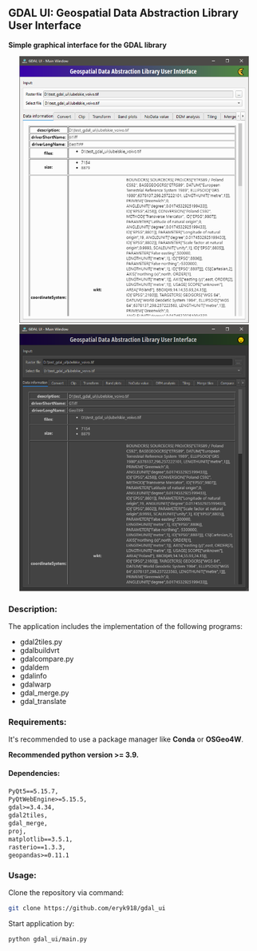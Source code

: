 ## GDAL UI: Geospatial Data Abstraction Library User Interface
**Simple graphical interface for the GDAL library**

<p align="center"><img src="https://github.com/eryk918/gdal_ui/blob/main/images/light.png?raw=true" alt="GDAL UI Light Mode" width="460"/> <img src="https://github.com/eryk918/gdal_ui/blob/main/images/dark.png?raw=true" alt="GDAL UI Dark Mode" width="460"/><p>

### Description:
The application includes the implementation of the following programs:
- gdal2tiles.py
- gdalbuildvrt
- gdalcompare.py
- gdaldem
- gdalinfo
- gdalwarp
- gdal_merge.py
- gdal_translate

### Requirements:
It's recommended to use a package manager like **Conda** or **OSGeo4W**.

**Recommended python version >= 3.9.**

#### Dependencies:

```
PyQt5==5.15.7,
PyQtWebEngine>=5.15.5,
gdal>=3.4.34,
gdal2tiles,
gdal_merge,
proj,
matplotlib==3.5.1,
rasterio==1.3.3,
geopandas>=0.11.1
```

### Usage:
Clone the repository via command:

```bash
git clone https://github.com/eryk918/gdal_ui
```

Start application by:
```bash
python gdal_ui/main.py
```

